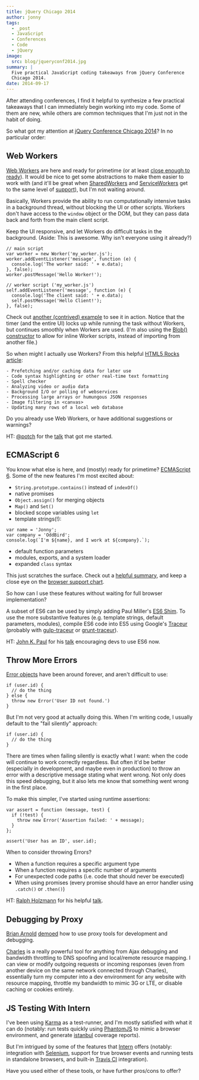 ```yaml
---
title: jQuery Chicago 2014
author: jonny
tags:
  - _post
  - JavaScript
  - Conferences
  - Code
  - jQuery
image:
  src: blog/jqueryconf2014.jpg
summary: |
  Five practical JavaScript coding takeaways from jQuery Conference
  Chicago 2014.
date: 2014-09-17
---
```


After attending conferences, I find it helpful to synthesize a few
practical takeaways that I can immediately begin working into my code.
Some of them are new, while others are common techniques that I'm just
not in the habit of doing.

So what got my attention at [jQuery Conference Chicago 2014]? In no
particular order:

  [jQuery Conference Chicago 2014]: http://events.jquery.org/2014/chicago/

## Web Workers

[Web Workers] are here and ready for primetime (or at least [close
enough to ready]). It would be nice to get some abstractions to make
them easier to work with (and it'll be great when [SharedWorkers] and
[ServiceWorkers] get to the same level of [support]), but I'm not
waiting around.

Basically, Workers provide the ability to run computationally intensive
tasks in a background thread, without blocking the UI or other scripts.
Workers don't have access to the `window` object or the DOM, but they
can pass data back and forth from the main client script.

Keep the UI responsive, and let Workers do difficult tasks in the
background. (Aside: This is awesome. Why isn't everyone using it
already?)

    // main script
    var worker = new Worker('my_worker.js');
    worker.addEventListener('message', function (e) {
      console.log('The worker said: ' + e.data);
    }, false);
    worker.postMessage('Hello Worker!');

    // worker script ('my_worker.js')
    self.addEventListener('message', function (e) {
      console.log('The client said: ' + e.data);
      self.postMessage('Hello Client!');
    }, false);

Check out [another (contrived) example] to see it in action. Notice that
the timer (and the entire UI) locks up while running the task without
Workers, but continues smoothly when Workers are used. (I'm also using
the [Blob() constructor] to allow for inline Worker scripts, instead of
importing from another file.)

So when might I actually use Workers? From this helpful [HTML5 Rocks
article][]:

    - Prefetching and/or caching data for later use
    - Code syntax highlighting or other real-time text formatting
    - Spell checker
    - Analyzing video or audio data
    - Background I/O or polling of webservices
    - Processing large arrays or humungous JSON responses
    - Image filtering in <canvas>
    - Updating many rows of a local web database

Do you already use Web Workers, or have additional suggestions or
warnings?

HT: [@potch] for the [talk] that got me started.

  [Web Workers]: https://developer.mozilla.org/en-US/docs/Web/Guide/Performance/Using_web_workers
  [close enough to ready]: http://caniuse.com/#feat=webworkers
  [SharedWorkers]: https://developer.mozilla.org/en-US/docs/Web/API/SharedWorker
  [ServiceWorkers]: https://developer.mozilla.org/en-US/docs/Web/API/ServiceWorker_API
  [support]: http://caniuse.com/#feat=sharedworkers
  [another (contrived) example]: http://codepen.io/jgerigmeyer/pen/vKixI
  [Blob() constructor]: https://developer.mozilla.org/en-US/docs/Web/API/Blob.Blob
  [HTML5 Rocks article]: http://www.html5rocks.com/en/tutorials/workers/basics/
  [@potch]: http://twitter.com/potch
  [talk]: http://potch.github.io/workers-talk/

## ECMAScript 6

You know what else is here, and (mostly) ready for primetime?
[ECMAScript 6]. Some of the new features I'm most excited about:

-   `String.prototype.contains()` instead of `indexOf()`
-   native promises
-   `Object.assign()` for merging objects
-   `Map()` and `Set()`
-   blocked scope variables using `let`
-   template strings(!):

<!-- -->

    var name = 'Jonny';
    var company = 'OddBird';
    console.log(`I'm ${name}, and I work at ${company}.`);

-   default function parameters
-   modules, exports, and a system loader
-   expanded `class` syntax

This just scratches the surface. Check out a [helpful summary], and keep
a close eye on the [browser support chart].

So how can I use these features without waiting for full browser
implementation?

A subset of ES6 can be used by simply adding Paul Miller's [ES6 Shim].
To use the more substantive features (e.g. template strings, default
parameters, modules), compile ES6 code into ES5 using Google's [Traceur]
(probably with [gulp-traceur] or [grunt-traceur]).

HT: [John K. Paul] for his [talk][1] encouraging devs to use ES6 now.

  [ECMAScript 6]: http://wiki.ecmascript.org/doku.php?id=harmony:specification_drafts#draft_specification_for_es.next_ecma-262_edition_6
  [helpful summary]: http://git.io/es6features
  [browser support chart]: http://kangax.github.io/compat-table/es6/
  [ES6 Shim]: http://github.com/paulmillr/es6-shim/
  [Traceur]: http://github.com/google/traceur-compiler
  [gulp-traceur]: http://github.com/sindresorhus/gulp-traceur
  [grunt-traceur]: http://github.com/aaronfrost/grunt-traceur
  [John K. Paul]: http://twitter.com/johnkpaul
  [1]: http://johnkpaul.github.io/presentations/jqcon/2014/es6-now/

## Throw More Errors

[Error objects] have been around forever, and aren't difficult to use:

    if (user.id) {
      // do the thing
    } else {
      throw new Error('User ID not found.')
    }

But I'm not very good at actually doing this. When I'm writing code, I
usually default to the "fail silently" approach:

    if (user.id) {
      // do the thing
    }

There are times when failing silently is exactly what I want: when the
code will continue to work correctly regardless. But often it'd be
better (especially in development, and maybe even in production) to
throw an error with a descriptive message stating what went wrong. Not
only does this speed debugging, but it also lets me know that something
went wrong in the first place.

To make this simpler, I've started using runtime assertions:

    var assert = function (message, test) {
      if (!test) {
        throw new Error('Assertion failed: ' + message);
      }
    };

    assert('User has an ID', user.id);

When to consider throwing Errors?

-   When a function requires a specific argument type
-   When a function requires a specific number of arguments
-   For unexpected code paths (i.e. code that should never be executed)
-   When using promises (every promise should have an error handler
    using `.catch()` or `.then()`)

HT: [Ralph Holzmann] for his helpful [talk][2].

  [Error objects]: https://developer.mozilla.org/en-US/docs/Web/JavaScript/Reference/Global_Objects/Error
  [Ralph Holzmann]: http://twitter.com/rlph
  [2]: http://blog.ralphholzmann.com/presentations/2014/jquerychicago/throw_new_error.pdf

## Debugging by Proxy

[Brian Arnold][] [demoed] how to use proxy tools for development and
debugging.

[Charles] is a really powerful tool for anything from Ajax debugging and
bandwidth throttling to DNS spoofing and local/remote resource mapping.
I can view or modify outgoing requests or incoming responses (even from
another device on the same network connected through Charles),
essentially turn my computer into a dev environment for any website with
resource mapping, throttle my bandwidth to mimic 3G or LTE, or disable
caching or cookies entirely.

  [Brian Arnold]: http://twitter.com/brianarn
  [demoed]: http://www.randomthink.net/presentations/jqcon-chicago-2014-beyond-devtools/presentation/
  [Charles]: http://www.charlesproxy.com/

## JS Testing With Intern

I've been using [Karma] as a test-runner, and I'm mostly satisfied with
what it can do (notably: run tests quickly using [PhantomJS] to mimic a
browser environment, and generate [istanbul] coverage reports).

But I'm intrigued by some of the features that [Intern] offers (notably:
integration with [Selenium], support for true browser events and running
tests in standalone browsers, and built-in [Travis CI] integration).

Have you used either of these tools, or have further pros/cons to offer?

  [Karma]: http://karma-runner.github.io/
  [PhantomJS]: http://phantomjs.org/
  [istanbul]: http://gotwarlost.github.io/istanbul/
  [Intern]: http://theintern.io/
  [Selenium]: http://www.seleniumhq.org/
  [Travis CI]: https://travis-ci.com/
